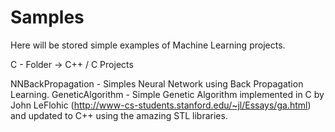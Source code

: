 # Samples

Here will be stored simple examples of Machine Learning projects.

C - Folder -> C++ / C Projects

NNBackPropagation - Simples Neural Network using Back Propagation Learning.
GeneticAlgorithm - Simple Genetic Algorithm implemented in C by John LeFlohic (http://www-cs-students.stanford.edu/~jl/Essays/ga.html) and updated to C++ using the amazing STL libraries.
